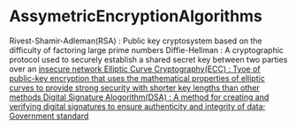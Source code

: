 # AssymetricEncryptionAlgorithms

Rivest-Shamir-Adleman(RSA)
 : Public key cryptosystem based on the difficulty of factoring large prime numbers
Diffie-Hellman
 : A cryptographic protocol used to securely establish a shared secret key between two parties over an <u>insecure<u> network
Elliptic Curve Cryptography(ECC)
 : Tyoe of public-key encryption that uses the mathematical properties of elliptic curves to provide strong security with <u>shorter<u> key lengths than other methods
Digital Signature Alogorithm(DSA)
 : A method for creating and verifying digital signatures to ensure authenticity and integrity of data; Government standard
